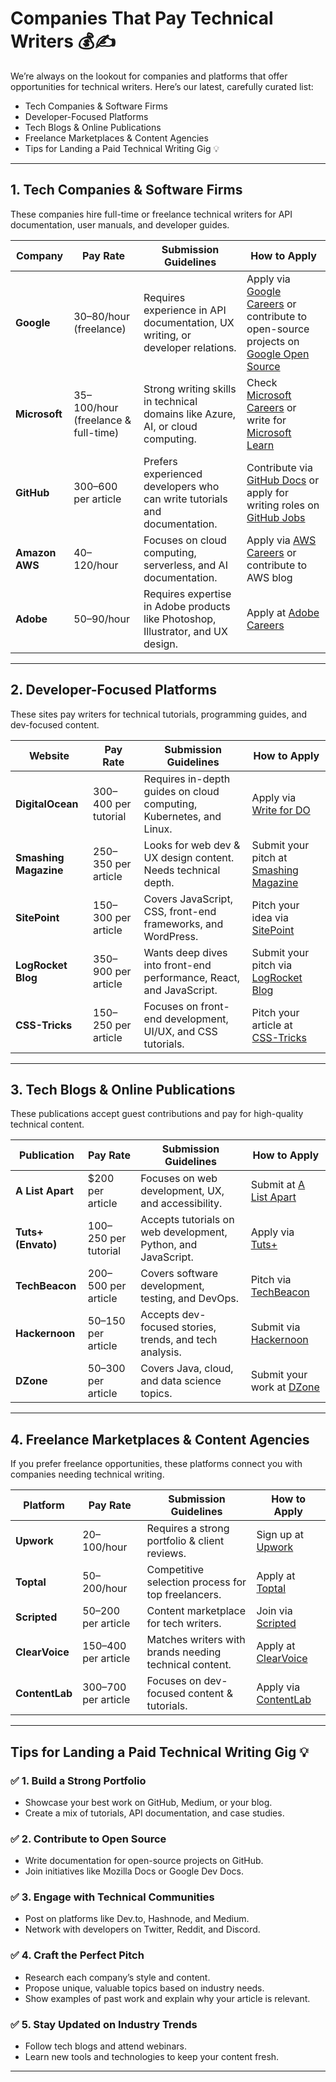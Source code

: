 # Companies That Pay Technical Writers 💰✍️  

We’re always on the lookout for companies and platforms that offer opportunities for technical writers. Here’s our latest, carefully curated list:  

- Tech Companies & Software Firms
- Developer-Focused Platforms  
- Tech Blogs & Online Publications
- Freelance Marketplaces & Content Agencies
- Tips for Landing a Paid Technical Writing Gig 💡  
     
---

## 1. Tech Companies & Software Firms  
These companies hire full-time or freelance technical writers for API documentation, user manuals, and developer guides.  

| **Company** | **Pay Rate** | **Submission Guidelines** | **How to Apply** |
|------------|-------------|---------------------|---------------|
| **Google** | $30–$80/hour (freelance) | Requires experience in API documentation, UX writing, or developer relations. | Apply via [Google Careers](https://careers.google.com/) or contribute to open-source projects on [Google Open Source](https://opensource.google/) |
| **Microsoft** | $35–$100/hour (freelance & full-time) | Strong writing skills in technical domains like Azure, AI, or cloud computing. | Check [Microsoft Careers](https://careers.microsoft.com/) or write for [Microsoft Learn](https://learn.microsoft.com/en-us/contribute/) |
| **GitHub** | $300–$600 per article | Prefers experienced developers who can write tutorials and documentation. | Contribute via [GitHub Docs](https://github.com/github/docs) or apply for writing roles on [GitHub Jobs](https://jobs.github.com/) |
| **Amazon AWS** | $40–$120/hour | Focuses on cloud computing, serverless, and AI documentation. | Apply via [AWS Careers](https://www.amazon.jobs/) or contribute to AWS blog |
| **Adobe** | $50–$90/hour | Requires expertise in Adobe products like Photoshop, Illustrator, and UX design. | Apply at [Adobe Careers](https://adobe.wd5.myworkdayjobs.com/en-US/external_experienced) |

---

## 2. Developer-Focused Platforms  
These sites pay writers for technical tutorials, programming guides, and dev-focused content.  

| **Website** | **Pay Rate** | **Submission Guidelines** | **How to Apply** |
|------------|-------------|---------------------|---------------|
| **DigitalOcean** | $300–$400 per tutorial | Requires in-depth guides on cloud computing, Kubernetes, and Linux. | Apply via [Write for DO](https://www.digitalocean.com/community/pages/write-for-digitalocean) |
| **Smashing Magazine** | $250–$350 per article | Looks for web dev & UX design content. Needs technical depth. | Submit your pitch at [Smashing Magazine](https://www.smashingmagazine.com/write-for-us/) |
| **SitePoint** | $150–$300 per article | Covers JavaScript, CSS, front-end frameworks, and WordPress. | Pitch your idea via [SitePoint](https://www.sitepoint.com/pitch/) |
| **LogRocket Blog** | $350–$900 per article | Wants deep dives into front-end performance, React, and JavaScript. | Submit your pitch via [LogRocket Blog](https://blog.logrocket.com/write-for-us/) |
| **CSS-Tricks** | $150–$250 per article | Focuses on front-end development, UI/UX, and CSS tutorials. | Pitch your article at [CSS-Tricks](https://css-tricks.com/write-for-us/) |

---

## 3. Tech Blogs & Online Publications
These publications accept guest contributions and pay for high-quality technical content.  

| **Publication** | **Pay Rate** | **Submission Guidelines** | **How to Apply** |
|---------------|-------------|--------------------|---------------|
| **A List Apart** | $200 per article | Focuses on web development, UX, and accessibility. | Submit at [A List Apart](https://alistapart.com/contribute/) |
| **Tuts+ (Envato)** | $100–$250 per tutorial | Accepts tutorials on web development, Python, and JavaScript. | Apply via [Tuts+](https://tutsplus.com/get-involved) |
| **TechBeacon** | $200–$500 per article | Covers software development, testing, and DevOps. | Pitch via [TechBeacon](https://techbeacon.com/write-us) |
| **Hackernoon** | $50–$150 per article | Accepts dev-focused stories, trends, and tech analysis. | Submit via [Hackernoon](https://hackernoon.com/contact) |
| **DZone** | $50–$300 per article | Covers Java, cloud, and data science topics. | Submit your work at [DZone](https://dzone.com/write-for-dzone) |

---

## 4. Freelance Marketplaces & Content Agencies
If you prefer freelance opportunities, these platforms connect you with companies needing technical writing.  

| **Platform** | **Pay Rate** | **Submission Guidelines** | **How to Apply** |
|------------|-------------|---------------------|---------------|
| **Upwork** | $20–$100/hour | Requires a strong portfolio & client reviews. | Sign up at [Upwork](https://www.upwork.com/) |
| **Toptal** | $50–$200/hour | Competitive selection process for top freelancers. | Apply at [Toptal](https://www.toptal.com/) |
| **Scripted** | $50–$200 per article | Content marketplace for tech writers. | Join via [Scripted](https://www.scripted.com/) |
| **ClearVoice** | $150–$400 per article | Matches writers with brands needing technical content. | Apply at [ClearVoice](https://www.clearvoice.com/) |
| **ContentLab** | $300–$700 per article | Focuses on dev-focused content & tutorials. | Apply via [ContentLab](https://contentlab.io/contributors/) |

---

## Tips for Landing a Paid Technical Writing Gig 💡  

### ✅ 1. Build a Strong Portfolio  
- Showcase your best work on GitHub, Medium, or your blog.  
- Create a mix of tutorials, API documentation, and case studies.  

### ✅ 2. Contribute to Open Source  
- Write documentation for open-source projects on GitHub.  
- Join initiatives like Mozilla Docs or Google Dev Docs.  

### ✅ 3. Engage with Technical Communities  
- Post on platforms like Dev.to, Hashnode, and Medium.  
- Network with developers on Twitter, Reddit, and Discord.  

### ✅ 4. Craft the Perfect Pitch  
- Research each company’s style and content.  
- Propose unique, valuable topics based on industry needs.  
- Show examples of past work and explain why your article is relevant.  

### ✅ 5. Stay Updated on Industry Trends  
- Follow tech blogs and attend webinars.  
- Learn new tools and technologies to keep your content fresh.  

---

